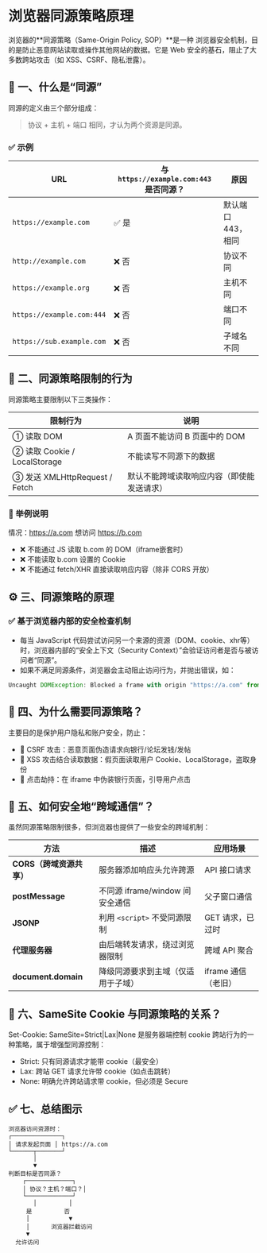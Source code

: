 # 浏览器同源策略原理

浏览器的**同源策略（Same-Origin Policy, SOP）**是一种 浏览器安全机制，目的是防止恶意网站读取或操作其他网站的数据。它是 Web 安全的基石，阻止了大多数跨站攻击（如 XSS、CSRF、隐私泄露）。

## 🧱 一、什么是“同源”

同源的定义由三个部分组成：

> 协议 + 主机 + 端口 相同，才认为两个资源是同源。

### ✅ 示例

| URL                       | 与 `https://example.com:443` 是否同源？ | 原因          |
| ------------------------- | --------------------------------- | ----------- |
| `https://example.com`     | ✅ 是                               | 默认端口 443，相同 |
| `http://example.com`      | ❌ 否                               | 协议不同        |
| `https://example.org`     | ❌ 否                               | 主机不同        |
| `https://example.com:444` | ❌ 否                               | 端口不同        |
| `https://sub.example.com` | ❌ 否                               | 子域名不同       |

## 🔐 二、同源策略限制的行为

同源策略主要限制以下三类操作：

| 限制行为                        | 说明                    |
| --------------------------- | --------------------- |
| ① 读取 DOM                    | A 页面不能访问 B 页面中的 DOM   |
| ② 读取 Cookie / LocalStorage  | 不能读写不同源下的数据           |
| ③ 发送 XMLHttpRequest / Fetch | 默认不能跨域读取响应内容（即使能发送请求） |

### 📌 举例说明

情况：<https://a.com> 想访问 <https://b.com>

- ❌ 不能通过 JS 读取 b.com 的 DOM（iframe嵌套时）
- ❌ 不能读取 b.com 设置的 Cookie
- ❌ 不能通过 fetch/XHR 直接读取响应内容（除非 CORS 开放）

## ⚙️ 三、同源策略的原理

### ✅ 基于浏览器内部的安全检查机制

- 每当 JavaScript 代码尝试访问另一个来源的资源（DOM、cookie、xhr等）时，浏览器内部的“安全上下文（Security Context）”会验证访问者是否与被访问者“同源”。
- 如果不满足同源条件，浏览器会主动阻止访问行为，并抛出错误，如：

```javascript
Uncaught DOMException: Blocked a frame with origin "https://a.com" from accessing a cross-origin frame.
```

## 🚫 四、为什么需要同源策略？

主要目的是保护用户隐私和账户安全，防止：

- 🧨 CSRF 攻击：恶意页面伪造请求向银行/论坛发钱/发帖
- 🧨 XSS 攻击结合读取数据：假页面读取用户 Cookie、LocalStorage，盗取身份
- 🧨 点击劫持：在 iframe 中伪装银行页面，引导用户点击

## 🔄 五、如何安全地“跨域通信”？

虽然同源策略限制很多，但浏览器也提供了一些安全的跨域机制：

| 方法                  | 描述                      | 应用场景          |
| ------------------- | ----------------------- | ------------- |
| **CORS（跨域资源共享）**    | 服务器添加响应头允许跨源            | API 接口请求      |
| **postMessage**     | 不同源 iframe/window 间安全通信 | 父子窗口通信        |
| **JSONP**           | 利用 `<script>` 不受同源限制    | GET 请求，已过时    |
| **代理服务器**           | 由后端转发请求，绕过浏览器限制         | 跨域 API 聚合     |
| **document.domain** | 降级同源要求到主域（仅适用于子域）       | iframe 通信（老旧） |

## 🧠 六、SameSite Cookie 与同源策略的关系？

Set-Cookie: SameSite=Strict|Lax|None 是服务器端控制 cookie 跨站行为的一种策略，属于增强型同源控制：

- Strict: 只有同源请求才能带 cookie（最安全）
- Lax: 跨站 GET 请求允许带 cookie（如点击跳转）
- None: 明确允许跨站请求带 cookie，但必须是 Secure

## ✅ 七、总结图示

```text
浏览器访问资源时：
┌──────────────┐
│ 请求发起页面 │ https://a.com
└──────┬───────┘
       │
       ▼
判断目标是否同源？
    ┌─────────────┐
    │ 协议？主机？端口？│
    └─────────────┘
       │         │
     是         否
     │           ▼
     │      浏览器拦截访问
     ▼
  允许访问

```
